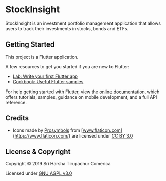 # StockInsight

StockInsight is an investment portfolio management application that allows users to track their investments in stocks, bonds and ETFs.

## Getting Started

This project is a Flutter application.

A few resources to get you started if you are new to Flutter:

- [Lab: Write your first Flutter app](https://flutter.io/docs/get-started/codelab)
- [Cookbook: Useful Flutter samples](https://flutter.io/docs/cookbook)

For help getting started with Flutter, view the [online documentation](https://flutter.io/docs), which offers tutorials, samples, guidance on mobile development, and a full API reference.

## Credits

- Icons made by [Prosymbols](https://www.flaticon.com/authors/prosymbols) from [www.flaticon.com](https://www.flaticon.com/) are licensed under [CC BY 3.0](http://creativecommons.org/licenses/by/3.0/)

## License & Copyright

Copyright © 2019 Sri Harsha Tirupachur Comerica

Licensed under [GNU AGPL v3.0](LICENSE)
